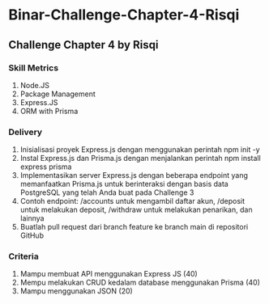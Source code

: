 # Binar-Challenge-Chapter-4-Risqi

## Challenge Chapter 4 by Risqi

### Skill Metrics

1. Node.JS
2. Package Management
3. Express.JS
4. ORM with Prisma

### Delivery

1. Inisialisasi proyek Express.js dengan menggunakan perintah npm init -y
2. Instal Express.js dan Prisma.js dengan menjalankan perintah npm install express prisma
3. Implementasikan server Express.js dengan beberapa endpoint yang memanfaatkan Prisma.js untuk berinteraksi dengan basis data PostgreSQL yang telah Anda buat pada Challenge 3
4. Contoh endpoint: /accounts untuk mengambil daftar akun, /deposit untuk melakukan deposit, /withdraw untuk melakukan penarikan, dan lainnya
5. Buatlah pull request dari branch feature ke branch main di repositori GitHub

### Criteria

1. Mampu membuat API menggunakan Express JS (40)
2. Mempu melakukan CRUD kedalam database menggunakan Prisma (40)
3. Mampu menggunakan JSON (20)
